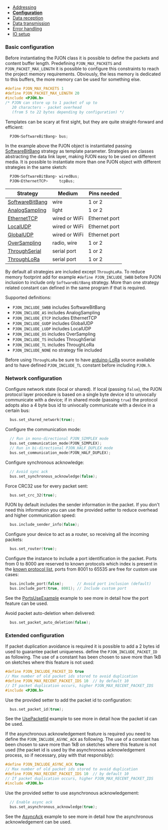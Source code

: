 - [Addressing](/documentation/addressing.md)
- **[Configuration](/documentation/configuration.md)**
- [Data reception](/documentation/data-reception.md)
- [Data transmission](/documentation/data-transmission.md)
- [Error handling](/documentation/error-handling.md)
- [IO setup](/documentation/io-setup.md)

### Basic configuration
Before instantiating the PJON class it is possible to define the packets and content buffer length.  Predefining `PJON_MAX_PACKETS` and `PJON_PACKET_MAX_LENGTH` it is possible to configure this constraints to reach the project memory requirements. Obviously, the less memory is dedicated to this buffers, the more memory can be used for something else.
```cpp  
#define PJON_MAX_PACKETS 1
#define PJON_PACKET_MAX_LENGTH 20
#include <PJON.h>
/* PJON can store up to 1 packet of up to
   20 characters - packet overhead
   (from 5 to 22 bytes depending by configuration) */
```
Templates can be scary at first sight, but they are quite straight-forward and efficient:
```cpp  
  PJON<SoftwareBitBang> bus;
```
In the example above the PJON object is instantiated passing [SoftwareBitBang](/wiki/SoftwareBitBang) strategy as template parameter. Strategies are classes abstracting the data link layer, making PJON easy to be used on different media. It is possible to instantiate more than one PJON object with different strategies in the same sketch:
```cpp  
  PJON<SoftwareBitBang> wiredBus;
  PJON<EthernetTCP>     tcpBus;
```

| Strategy      | Medium        | Pins needed   |
| ------------- | ------------- | ------------- |
| [SoftwareBitBang](/src/strategies/SoftwareBitBang)  | wire   | 1 or 2 |
| [AnalogSampling](/src/strategies/AnalogSampling)  | light  | 1 or 2  |
| [EthernetTCP](/src/strategies/EthernetTCP)  | wired or WiFi  | Ethernet port  |
| [LocalUDP](/src/strategies/LocalUDP)  | wired or WiFi  | Ethernet port  |
| [GlobalUDP](/src/strategies/GlobalUDP)  | wired or WiFi  | Ethernet port  |
| [OverSampling](/src/strategies/OverSampling)  | radio, wire  | 1 or 2 |
| [ThroughSerial](/src/strategies/ThroughSerial)  | serial port  | 1 or 2 |
| [ThroughLoRa](/src/strategies/ThroughLoRa)  | serial port  | 1 or 2 |

By default all strategies are included except `ThroughLoRa`. To reduce memory footprint add for example `#define PJON_INCLUDE_SWBB` before PJON inclusion to include only `SoftwareBitBang` strategy. More than one strategy related constant can defined in the same program if that is required.

Supported definitions:
- `PJON_INCLUDE_SWBB` includes SoftwareBitBang
- `PJON_INCLUDE_AS` includes AnalogSampling
- `PJON_INCLUDE_ETCP` includes EthernetTCP
- `PJON_INCLUDE_GUDP` includes GlobalUDP
- `PJON_INCLUDE_LUDP` includes LocalUDP
- `PJON_INCLUDE_OS` includes OverSampling
- `PJON_INCLUDE_TS` includes ThroughSerial
- `PJON_INCLUDE_TL` includes ThroughLoRa
- `PJON_INCLUDE_NONE` no strategy file included

Before using `ThroughLoRa` be sure to have [arduino-LoRa](https://github.com/sandeepmistry/arduino-LoRa) source available and to have defined `PJON_INCLUDE_TL` constant before including `PJON.h`.

### Network configuration
Configure network state (local or shared). If local (passing `false`), the PJON protocol layer procedure is based on a single byte device id to univocally communicate with a device; if in shared mode (passing `true`) the protocol adopts also a 4 byte bus id to univocally communicate with a device in a certain bus:
```cpp  
  bus.set_shared_network(true);
```
Configure the communication mode:
```cpp  
  // Run in mono-directional PJON_SIMPLEX mode
  bus.set_communication_mode(PJON_SIMPLEX);
  // Run in bi-directional PJON_HALF_DUPLEX mode
  bus.set_communication_mode(PJON_HALF_DUPLEX);
```
Configure synchronous acknowledge:
```cpp  
  // Avoid sync ack
  bus.set_synchronous_acknowledge(false);
```
Force CRC32 use for every packet sent:
```cpp  
  bus.set_crc_32(true);
```
PJON by default includes the sender information in the packet. If you don't need this information you can use the provided setter to reduce overhead and higher communication speed:
```cpp  
  bus.include_sender_info(false);
```
Configure your device to act as a router, so receiving all the incoming packets:
```cpp  
  bus.set_router(true);
```
Configure the instance to include a port identification in the packet. Ports from 0 to 8000 are reserved to known protocols which index is present in the [known protocol list](/specification/PJON-known-protocols-list.md), ports from 8001 to 65535 are free for custom use cases:
```cpp  
  bus.include_port(false);      // Avoid port inclusion (default)  
  bus.include_port(true, 8001); // Include custom port
```
See the [PortsUseExample](/examples/ARDUINO/Network/SoftwareBitBang/PortsUseExample) example to see more in detail how the port feature can be used.

Avoid packet auto-deletion when delivered:
```cpp  
  bus.set_packet_auto_deletion(false);
```

### Extended configuration
If packet duplication avoidance is required it is possible to add a 2 bytes id used to guarantee packet uniqueness.
define the `PJON_INCLUDE_PACKET_ID` as following. The use of a constant has been chosen to save more than 1kB on sketches where this feature is not used:
```cpp  
#define PJON_INCLUDE_PACKET_ID true
// Max number of old packet ids stored to avoid duplication
#define PJON_MAX_RECENT_PACKET_IDS 10  // by default 10
// If packet duplication occurs, higher PJON_MAX_RECENT_PACKET_IDS
#include <PJON.h>
```
Use the provided setter to add the packet id to configuration:
```cpp  
  bus.set_packet_id(true);
```
See the [UsePacketId](/examples/ARDUINO/Local/SoftwareBitBang/UsePacketId) example to see more in detail how the packet id can be used.

If the asynchronous acknowledgement feature is required you need to define the `PJON_INCLUDE_ASYNC_ACK` as following. The use of a constant has been chosen to save more than 1kB on sketches where this feature is not used (the packet id is used by the asynchronous acknowledgement process, so if necessary, play with that responsibly):
```cpp  
#define PJON_INCLUDE_ASYNC_ACK true
// Max number of old packet ids stored to avoid duplication
#define PJON_MAX_RECENT_PACKET_IDS 10  // by default 10
// If packet duplication occurs, higher PJON_MAX_RECENT_PACKET_IDS
#include <PJON.h>
```
Use the provided setter to use asynchronous acknowledgement:
```cpp  
  // Enable async ack
  bus.set_asynchronous_acknowledge(true);
```
See the [AsyncAck](/examples/ARDUINO/Network/SoftwareBitBang/AsyncAck) example to see more in detail how the asynchronous acknowledgement can be used.
